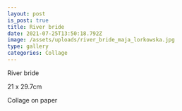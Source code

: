 ```yaml
---
layout: post
is_post: true
title: River bride
date: 2021-07-25T13:50:18.792Z
image: /assets/uploads/river_bride_maja_lorkowska.jpg
type: gallery
categories: Collage
---
```

River bride

21 x 29.7cm

Collage on paper